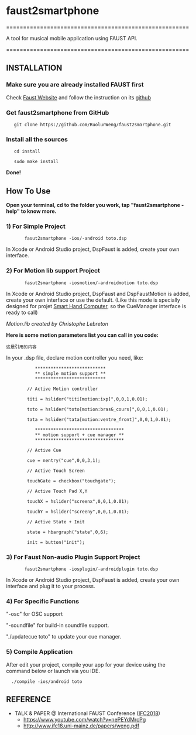 # faust2smartphone


======================================================

A tool for musical mobile application using FAUST API.

======================================================


## INSTALLATION 

### Make sure you are already installed FAUST first
Check [Faust Website](https://faust.grame.fr/) and follow the instruction on its [github](https://github.com/grame-cncm/faust)

### Get faust2smartphone from GitHub
`   git clone https://github.com/RuolunWeng/faust2smartphone.git`
 
### Install all the sources
`   cd install`

`   sudo make install`

**Done!**



## How To Use

**Open your terminal, cd to the folder you work, tap "faust2smartphone -help" to know more.**

### 1) For Simple Project
`       fasut2smartphone -ios/-android toto.dsp`

In Xcode or Android Studio project, DspFaust is added, create your own interface. 

### 2) For Motion lib support Project
`       fasut2smartphone -iosmotion/-androidmotion toto.dsp`

In Xcode or Android Studio project, DspFaust and DspFaustMotion is added, create your own interface or use the default. 
(Like this mode is specially designed for projet [Smart Hand Computer](https://www.lisilog.com/en/shc-2/), so the CueManager interface is ready to call)

*Motion.lib created by Christophe Lebreton*

**Here is some motion parameters list you can call in you code:**
>
    这是引用的内容
>

In your .dsp file, declare motion controller you need, like:
```      
           ***************************
           ** simple motion support **
           ***************************

        // Active Motion controller

        titi = hslider("titi[motion:ixp]",0,0,1,0.01);

        toto = hslider("toto[motion:brasG_cours]",0,0,1,0.01);

        tata = hslider("tata[motion:ventre_front]",0,0,1,0.01);
        
           **********************************
           ** motion support + cue manager **
           **********************************
        
        // Active Cue
        
        cue = nentry("cue",0,0,3,1);

        // Active Touch Screen

        touchGate = checkbox("touchgate");

        // Active Touch Pad X,Y

        touchX = hslider("screenx",0,0,1,0.01);

        touchY = hslider("screeny",0,0,1,0.01);
        
        // Active State + Init
        
        state = hbargraph("state",0,6);
        
        init = button("init");

```
### 3) For Faust Non-audio Plugin Support Project
`       fasut2smartphone -iosplugin/-androidplugin toto.dsp`

In Xcode or Android Studio project, DspFaust is added, create your own interface and plug it to your process. 
### 4) For Specific Functions

"-osc" for OSC support
    
"-soundfile" for build-in soundfile support.
 
"./updatecue toto" to update your cue manager.
    
### 5) Compile Application
After edit your project, compile your app for your device using the command below or launch via you IDE.

`   ./compile -ios/android toto `



## REFERENCE

- TALK & PAPER @ International FAUST Conference ([IFC2018](http://www.ifc18.uni-mainz.de/))
    * https://www.youtube.com/watch?v=nePEYdMrcPg
    * http://www.ifc18.uni-mainz.de/papers/weng.pdf

